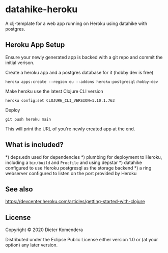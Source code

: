 # datahike-heroku

A clj-template for a web app running on Heroku using datahike with postgres.

## Heroku App Setup

Ensure your newly generated app is backed with a git repo and commit the
initial verison.

Create a heroku app and a postgres database for it (hobby dev is free)

```
heroku apps:create --region eu --addons heroku-postgresql:hobby-dev
```

Make heroku use the latest Clojure CLI version

```
heroku config:set CLOJURE_CLI_VERSION=1.10.1.763
```

Deploy 

```
git push heroku main
```

This will print the URL of you're newly created app at the end.


## What is included?

*) deps.edn used for dependencies
*) plumbing for deployment to Heroku, including a `bin/build` and `Procfile` and using depstar
*) datahike configured to use Heroku postgresql as the storage backend
*) a ring webserver configured to listen on the port provided by Heroku 


## See also

https://devcenter.heroku.com/articles/getting-started-with-clojure

## License

Copyright © 2020 Dieter Komendera

Distributed under the Eclipse Public License either version 1.0 or (at
your option) any later version.
